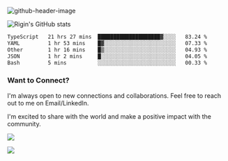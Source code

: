 
![github-header-image](https://github.com/riginoommen/riginoommen/assets/3840244/889cae65-df55-4cda-86cc-bf21bf1f2e96)

![Rigin's GitHub stats](https://github-readme-stats.vercel.app/api?username=riginoommen\&show_icons=true\&show=reviews,discussions_started,discussions_answered,prs_merged,prs_merged_percentage)


<!--START_SECTION:waka-->

```txt
TypeScript   21 hrs 27 mins  ████████████████████▓░░░░   83.24 %
YAML         1 hr 53 mins    █▓░░░░░░░░░░░░░░░░░░░░░░░   07.33 %
Other        1 hr 16 mins    █▒░░░░░░░░░░░░░░░░░░░░░░░   04.93 %
JSON         1 hr 2 mins     █░░░░░░░░░░░░░░░░░░░░░░░░   04.05 %
Bash         5 mins          ░░░░░░░░░░░░░░░░░░░░░░░░░   00.33 %
```

<!--END_SECTION:waka-->

### Want to Connect?

I'm always open to new connections and collaborations. Feel free to reach out to me on Email/LinkedIn.

I'm excited to share with the world and make a positive impact with the community.

![](https://komarev.com/ghpvc/?username=riginoommen)

![](https://hit.yhype.me/github/profile?user_id=3840244)
